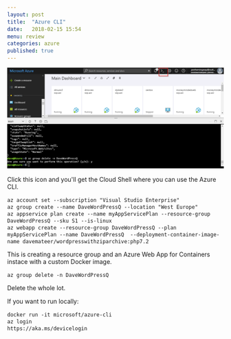 ```yaml
---
layout: post
title:  "Azure CLI"
date:   2018-02-15 15:54
menu: review
categories: azure 
published: true 
---
```

![ps](/assets/2018-02-15/azurecli.png)

Click this icon and you'll get the Cloud Shell where you can use the Azure CLI.

```
az account set --subscription "Visual Studio Enterprise"
az group create --name DaveWordPressQ --location "West Europe"
az appservice plan create --name myAppServicePlan --resource-group DaveWordPressQ --sku S1 --is-linux
az webapp create --resource-group DaveWordPressQ --plan myAppServicePlan --name DaveWordPressQ  --deployment-container-image-name davemateer/wordpresswithziparchive:php7.2
```
This is creating a resource group and an Azure Web App for Containers instace with a custom Docker image.

```
az group delete -n DaveWordPressQ 
```
Delete the whole lot.

If you want to run locally:

```
docker run -it microsoft/azure-cli
az login
https://aka.ms/devicelogin
```

